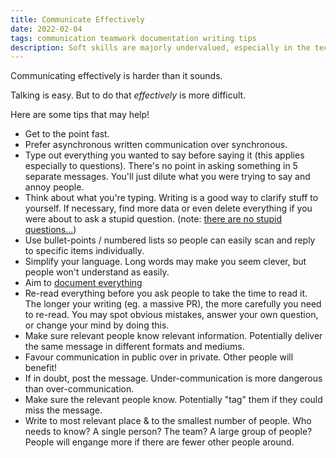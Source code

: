 ```yaml
---
title: Communicate Effectively
date: 2022-02-04
tags: communication teamwork documentation writing tips
description: Soft skills are majorly undervalued, especially in the tech world.
---
```


Communicating effectively is harder than it sounds.

Talking is easy. But to do that _effectively_ is more difficult.

Here are some tips that may help!

- Get to the point fast.
- Prefer asynchronous written communication over synchronous.
- Type out everything you wanted to say before saying it (this applies especially to questions). There's no point in asking something in 5 separate messages. You'll just dilute what you were trying to say and annoy people.
- Think about what you're typing. Writing is a good way to clarify stuff to yourself. If necessary, find more data or even delete everything if you were about to ask a stupid question. (note: [there are no stupid questions...](https://wclarke.net/posts/2020-06-27--ask-stupid-questions.html))
- Use bullet-points / numbered lists so people can easily scan and reply to specific items individually.
- Simplify your language. Long words may make you seem clever, but people won't understand as easily.
- Aim to [document everything](https://wclarke.net/posts/2020-03-01--document-everything.html)
- Re-read everything before you ask people to take the time to read it. The longer your writing (eg. a massive PR), the more carefully you need to re-read. You may spot obvious mistakes, answer your own question, or change your mind by doing this.
- Make sure relevant people know relevant information. Potentially deliver the same message in different formats and mediums.
- Favour communication in public over in private. Other people will benefit!
- If in doubt, post the message. Under-communication is more dangerous than over-communication.
- Make sure the relevant people know. Potentially "tag" them if they could miss the message.
- Write to most relevant place & to the smallest number of people. Who needs to know? A single person? The team? A large group of people? People will engange more if there are fewer other people around.
